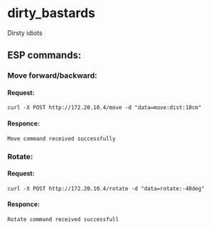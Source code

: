 # dirty_bastards
Dirsty idiots

## ESP commands:
### Move forward/backward:

#### Request:
```console
curl -X POST http://172.20.10.4/move -d "data=move:dist:10cm"
```
#### Responce:
```console
Move command received successfully
```

### Rotate:

#### Request:
```console
curl -X POST http://172.20.10.4/rotate -d "data=rotate:-40deg"
```
#### Responce:
```console
Rotate command received successfull
```
